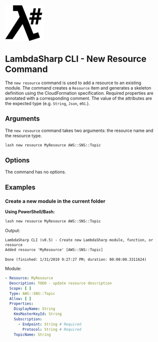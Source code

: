 ![λ#](../../../Docs/LambdaSharpLogo.png)

# LambdaSharp CLI - New Resource Command

The `new resource` command is used to add a resource to an existing module. The command creates a `Resource` item and generates a skeleton definition using the CloudFormation specification. Required properties are annotated with a corresponding comment. The value of the attributes are the expected type (e.g. `String`, `Json`, etc.).

## Arguments

The `new resource` command takes two arguments: the resource name and the resource type.

```bash
lash new resource MyResource AWS::SNS::Topic
```

## Options

The command has no options.

## Examples

### Create a new module in the current folder

__Using PowerShell/Bash:__
```bash
lash new resource MyResource AWS::SNS::Topic
```

Output:
```
LambdaSharp CLI (v0.5) - Create new LambdaSharp module, function, or resource
Added resource 'MyResource' [AWS::SNS::Topic]

Done (finished: 1/31/2019 9:27:27 PM; duration: 00:00:00.3311624)
```

Module:
```yaml
- Resource: MyResource
  Description: TODO - update resource description
  Scope: [ ]
  Type: AWS::SNS::Topic
  Allow: [ ]
  Properties:
    DisplayName: String
    KmsMasterKeyId: String
    Subscription:
      - Endpoint: String # Required
        Protocol: String # Required
    TopicName: String
```
